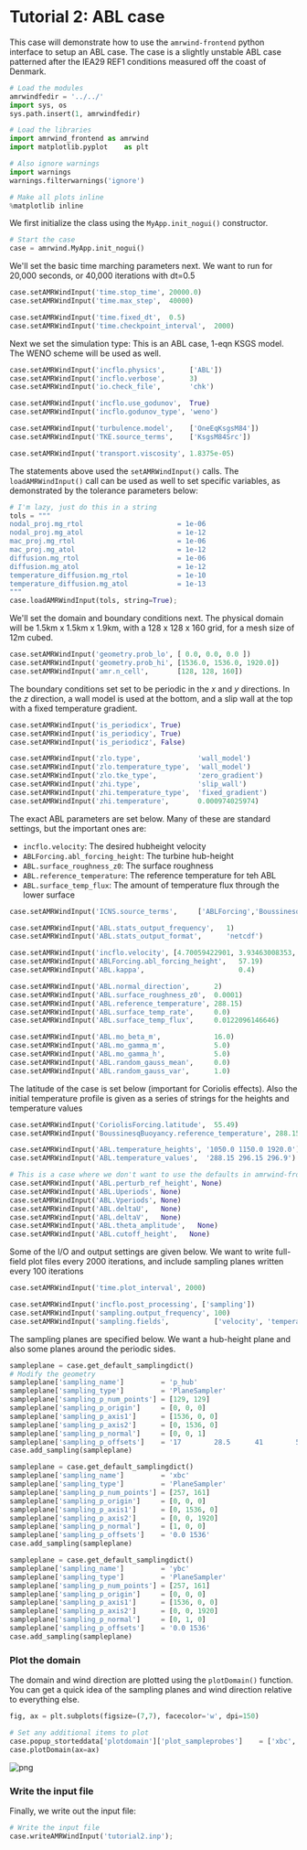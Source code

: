 # Tutorial 2: ABL case

This case will demonstrate how to use the `amrwind-frontend` python interface to setup an ABL case.  The case is a slightly unstable ABL case patterned after the IEA29 REF1 conditions measured off the coast of Denmark.


```python
# Load the modules
amrwindfedir = '../../'
import sys, os
sys.path.insert(1, amrwindfedir)

# Load the libraries
import amrwind_frontend as amrwind
import matplotlib.pyplot    as plt

# Also ignore warnings
import warnings
warnings.filterwarnings('ignore')

# Make all plots inline 
%matplotlib inline
```

We first initialize the class using the `MyApp.init_nogui()` constructor.


```python
# Start the case
case = amrwind.MyApp.init_nogui()
```

We'll set the basic time marching parameters next.  We want to run for 20,000 seconds, or 40,000 iterations with dt=0.5


```python
case.setAMRWindInput('time.stop_time', 20000.0)
case.setAMRWindInput('time.max_step',  40000)

case.setAMRWindInput('time.fixed_dt',  0.5)
case.setAMRWindInput('time.checkpoint_interval',  2000)
```

Next we set the simulation type: This is an ABL case, 1-eqn KSGS model.  The WENO scheme will be used as well.


```python
case.setAMRWindInput('incflo.physics',      ['ABL'])
case.setAMRWindInput('incflo.verbose',      3)
case.setAMRWindInput('io.check_file',       'chk')

case.setAMRWindInput('incflo.use_godunov',  True)
case.setAMRWindInput('incflo.godunov_type', 'weno')

case.setAMRWindInput('turbulence.model',    ['OneEqKsgsM84'])
case.setAMRWindInput('TKE.source_terms',    ['KsgsM84Src'])

case.setAMRWindInput('transport.viscosity', 1.8375e-05)
```

The statements above used the `setAMRWindInput()` calls.  The `loadAMRWindInput()` call can be used as well to set specific variables, as demonstrated by the tolerance parameters below:


```python
# I'm lazy, just do this in a string
tols = """
nodal_proj.mg_rtol                       = 1e-06               
nodal_proj.mg_atol                       = 1e-12               
mac_proj.mg_rtol                         = 1e-06               
mac_proj.mg_atol                         = 1e-12               
diffusion.mg_rtol                        = 1e-06               
diffusion.mg_atol                        = 1e-12               
temperature_diffusion.mg_rtol            = 1e-10               
temperature_diffusion.mg_atol            = 1e-13               
"""
case.loadAMRWindInput(tols, string=True);
```

We'll set the domain and boundary conditions next.  The physical domain will be 1.5km x 1.5km x 1.9km, with a 128 x 128 x 160 grid, for a mesh size of 12m cubed.


```python
case.setAMRWindInput('geometry.prob_lo', [ 0.0, 0.0, 0.0 ])
case.setAMRWindInput('geometry.prob_hi', [1536.0, 1536.0, 1920.0])
case.setAMRWindInput('amr.n_cell',       [128, 128, 160])
```

The boundary conditions set set to be periodic in the $x$ and $y$ directions.  In the $z$ direction, a wall model is used at the bottom, and a slip wall at the top with a fixed temperature gradient.


```python
case.setAMRWindInput('is_periodicx', True)
case.setAMRWindInput('is_periodicy', True)
case.setAMRWindInput('is_periodicz', False)

case.setAMRWindInput('zlo.type',              'wall_model')          
case.setAMRWindInput('zlo.temperature_type',  'wall_model')          
case.setAMRWindInput('zlo.tke_type',          'zero_gradient')       
case.setAMRWindInput('zhi.type',              'slip_wall')           
case.setAMRWindInput('zhi.temperature_type',  'fixed_gradient')      
case.setAMRWindInput('zhi.temperature',       0.000974025974) 
```

The exact ABL parameters are set below.  Many of these are standard settings, but the important ones are:

- `incflo.velocity`: The desired hubheight velocity
- `ABLForcing.abl_forcing_height`: The turbine hub-height
- `ABL.surface_roughness_z0`:  The surface roughness 
- `ABL.reference_temperature`: The reference temperature for teh ABL
- `ABL.surface_temp_flux`: The amount of temperature flux through the lower surface


```python
case.setAMRWindInput('ICNS.source_terms',     ['ABLForcing','BoussinesqBuoyancy', 'CoriolisForcing'])

case.setAMRWindInput('ABL.stats_output_frequency',   1)                   
case.setAMRWindInput('ABL.stats_output_format',      'netcdf')

case.setAMRWindInput('incflo.velocity', [4.70059422901, 3.93463008353, 0.0])
case.setAMRWindInput('ABLForcing.abl_forcing_height',   57.19)
case.setAMRWindInput('ABL.kappa',                       0.4) 

case.setAMRWindInput('ABL.normal_direction',      2)
case.setAMRWindInput('ABL.surface_roughness_z0',  0.0001)
case.setAMRWindInput('ABL.reference_temperature', 288.15)
case.setAMRWindInput('ABL.surface_temp_rate',     0.0)
case.setAMRWindInput('ABL.surface_temp_flux',     0.0122096146646)

case.setAMRWindInput('ABL.mo_beta_m',             16.0)
case.setAMRWindInput('ABL.mo_gamma_m',            5.0)
case.setAMRWindInput('ABL.mo_gamma_h',            5.0)
case.setAMRWindInput('ABL.random_gauss_mean',     0.0)
case.setAMRWindInput('ABL.random_gauss_var',      1.0)
```

The latitude of the case is set below (important for Coriolis effects).  Also the initial temperature profile is given as a series of strings for the heights and temperature values


```python
case.setAMRWindInput('CoriolisForcing.latitude',  55.49)
case.setAMRWindInput('BoussinesqBuoyancy.reference_temperature', 288.15) 

case.setAMRWindInput('ABL.temperature_heights', '1050.0 1150.0 1920.0')
case.setAMRWindInput('ABL.temperature_values',  '288.15 296.15 296.9')
```


```python
# This is a case where we don't want to use the defaults in amrwind-frontend
case.setAMRWindInput('ABL.perturb_ref_height', None)
case.setAMRWindInput('ABL.Uperiods', None)
case.setAMRWindInput('ABL.Vperiods', None)
case.setAMRWindInput('ABL.deltaU',   None)
case.setAMRWindInput('ABL.deltaV',   None)
case.setAMRWindInput('ABL.theta_amplitude',   None)
case.setAMRWindInput('ABL.cutoff_height',   None)
```

Some of the I/O and output settings are given below.  We want to write full-field plot files every 2000 iterations, and include sampling planes written every 100 iterations


```python
case.setAMRWindInput('time.plot_interval', 2000)

case.setAMRWindInput('incflo.post_processing', ['sampling'])            
case.setAMRWindInput('sampling.output_frequency', 100)                 
case.setAMRWindInput('sampling.fields',           ['velocity', 'temperature'])
```

The sampling planes are specified below.  We want a hub-height plane and also some planes around the periodic sides.


```python
sampleplane = case.get_default_samplingdict()
# Modify the geometry
sampleplane['sampling_name']         = 'p_hub'
sampleplane['sampling_type']         = 'PlaneSampler'
sampleplane['sampling_p_num_points'] = [129, 129]
sampleplane['sampling_p_origin']     = [0, 0, 0]
sampleplane['sampling_p_axis1']      = [1536, 0, 0]
sampleplane['sampling_p_axis2']      = [0, 1536, 0]
sampleplane['sampling_p_normal']     = [0, 0, 1]
sampleplane['sampling_p_offsets']    = '17        28.5      41        57        77        90'
case.add_sampling(sampleplane)

sampleplane = case.get_default_samplingdict()
sampleplane['sampling_name']         = 'xbc'
sampleplane['sampling_type']         = 'PlaneSampler'
sampleplane['sampling_p_num_points'] = [257, 161]
sampleplane['sampling_p_origin']     = [0, 0, 0]
sampleplane['sampling_p_axis1']      = [0, 1536, 0]
sampleplane['sampling_p_axis2']      = [0, 0, 1920]
sampleplane['sampling_p_normal']     = [1, 0, 0]
sampleplane['sampling_p_offsets']    = '0.0 1536'
case.add_sampling(sampleplane)

sampleplane = case.get_default_samplingdict()
sampleplane['sampling_name']         = 'ybc'
sampleplane['sampling_type']         = 'PlaneSampler'
sampleplane['sampling_p_num_points'] = [257, 161]
sampleplane['sampling_p_origin']     = [0, 0, 0]
sampleplane['sampling_p_axis1']      = [1536, 0, 0]
sampleplane['sampling_p_axis2']      = [0, 0, 1920]
sampleplane['sampling_p_normal']     = [0, 1, 0]
sampleplane['sampling_p_offsets']    = '0.0 1536'
case.add_sampling(sampleplane)
```

### Plot the domain
The domain and wind direction are plotted using the `plotDomain()` function.  You can get a quick idea of the sampling planes and wind direction relative to everything else.


```python
fig, ax = plt.subplots(figsize=(7,7), facecolor='w', dpi=150)

# Set any additional items to plot
case.popup_storteddata['plotdomain']['plot_sampleprobes']    = ['xbc', 'ybc'] #['p_hub']
case.plotDomain(ax=ax)
```


    
![png](tutorial2setup_files/tutorial2setup_24_0.png)
    


### Write the input file
Finally, we write out the input file:


```python
# Write the input file
case.writeAMRWindInput('tutorial2.inp');
```


```python

```
